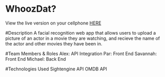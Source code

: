 # WhoozDat?

View the live version on your cellphone [HERE](https://sharukurusu.github.io/whoozdat/)

#Description
A facial recognition web app that allows users to upload a picture of an actor in a movie they are watching, and recieve the name of the actor and other movies they have been in.

#Team Members & Roles
Alex: API Integration
Par: Front End
Savannah: Front End
Michael: Back End

#Technologies Used
Sightengine API
OMDB API
